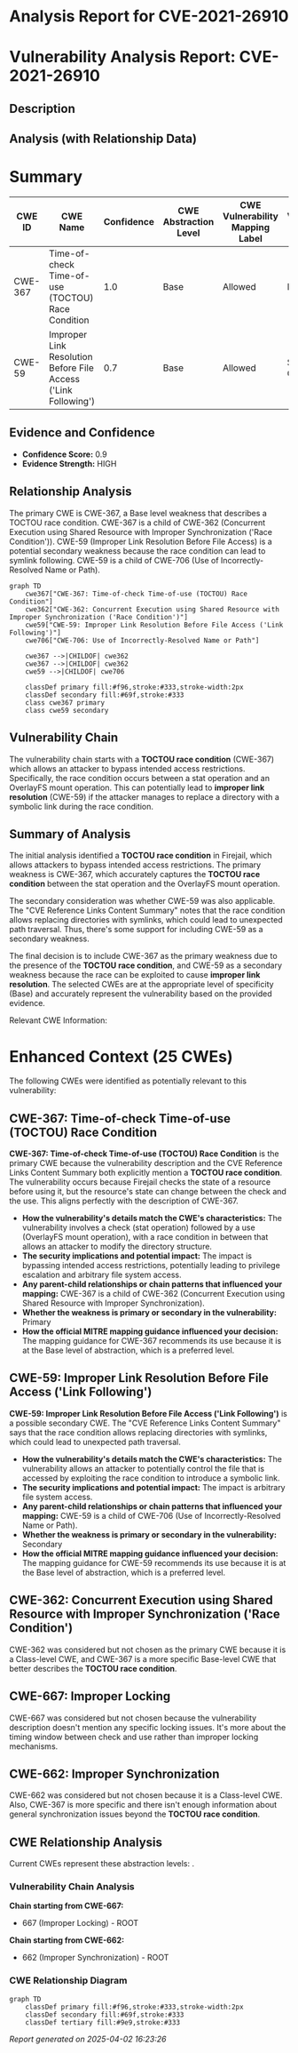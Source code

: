# Analysis Report for CVE-2021-26910

# Vulnerability Analysis Report: CVE-2021-26910

## Description



## Analysis (with Relationship Data)

# Summary
| CWE ID | CWE Name | Confidence | CWE Abstraction Level | CWE Vulnerability Mapping Label | CWE-Vulnerability Mapping Notes |
|---|---|---|---|---|---|
| CWE-367 | Time-of-check Time-of-use (TOCTOU) Race Condition | 1.0 | Base | Allowed | Primary CWE |
| CWE-59 | Improper Link Resolution Before File Access ('Link Following') | 0.7 | Base | Allowed | Secondary Candidate |

## Evidence and Confidence

*   **Confidence Score:** 0.9
*   **Evidence Strength:** HIGH

## Relationship Analysis
The primary CWE is CWE-367, a Base level weakness that describes a TOCTOU race condition. CWE-367 is a child of CWE-362 (Concurrent Execution using Shared Resource with Improper Synchronization ('Race Condition')). CWE-59 (Improper Link Resolution Before File Access) is a potential secondary weakness because the race condition can lead to symlink following. CWE-59 is a child of CWE-706 (Use of Incorrectly-Resolved Name or Path).

```mermaid
graph TD
    cwe367["CWE-367: Time-of-check Time-of-use (TOCTOU) Race Condition"]
    cwe362["CWE-362: Concurrent Execution using Shared Resource with Improper Synchronization ('Race Condition')"]
    cwe59["CWE-59: Improper Link Resolution Before File Access ('Link Following')"]
    cwe706["CWE-706: Use of Incorrectly-Resolved Name or Path"]

    cwe367 -->|CHILDOF| cwe362
    cwe367 -->|CHILDOF| cwe362
    cwe59 -->|CHILDOF| cwe706
    
    classDef primary fill:#f96,stroke:#333,stroke-width:2px
    classDef secondary fill:#69f,stroke:#333
    class cwe367 primary
    class cwe59 secondary
```

## Vulnerability Chain
The vulnerability chain starts with a **TOCTOU race condition** (CWE-367) which allows an attacker to bypass intended access restrictions. Specifically, the race condition occurs between a stat operation and an OverlayFS mount operation. This can potentially lead to **improper link resolution** (CWE-59) if the attacker manages to replace a directory with a symbolic link during the race condition.

## Summary of Analysis
The initial analysis identified a **TOCTOU race condition** in Firejail, which allows attackers to bypass intended access restrictions. The primary weakness is CWE-367, which accurately captures the **TOCTOU race condition** between the stat operation and the OverlayFS mount operation.

The secondary consideration was whether CWE-59 was also applicable. The "CVE Reference Links Content Summary" notes that the race condition allows replacing directories with symlinks, which could lead to unexpected path traversal. Thus, there's some support for including CWE-59 as a secondary weakness.

The final decision is to include CWE-367 as the primary weakness due to the presence of the **TOCTOU race condition**, and CWE-59 as a secondary weakness because the race can be exploited to cause **improper link resolution**. The selected CWEs are at the appropriate level of specificity (Base) and accurately represent the vulnerability based on the provided evidence.

Relevant CWE Information:

# Enhanced Context (25 CWEs)
The following CWEs were identified as potentially relevant to this vulnerability:

## CWE-367: Time-of-check Time-of-use (TOCTOU) Race Condition
**CWE-367: Time-of-check Time-of-use (TOCTOU) Race Condition** is the primary CWE because the vulnerability description and the CVE Reference Links Content Summary both explicitly mention a **TOCTOU race condition**. The vulnerability occurs because Firejail checks the state of a resource before using it, but the resource's state can change between the check and the use. This aligns perfectly with the description of CWE-367.
*   **How the vulnerability's details match the CWE's characteristics:** The vulnerability involves a check (stat operation) followed by a use (OverlayFS mount operation), with a race condition in between that allows an attacker to modify the directory structure.
*   **The security implications and potential impact:** The impact is bypassing intended access restrictions, potentially leading to privilege escalation and arbitrary file system access.
*   **Any parent-child relationships or chain patterns that influenced your mapping:** CWE-367 is a child of CWE-362 (Concurrent Execution using Shared Resource with Improper Synchronization).
*   **Whether the weakness is primary or secondary in the vulnerability:** Primary
*   **How the official MITRE mapping guidance influenced your decision:** The mapping guidance for CWE-367 recommends its use because it is at the Base level of abstraction, which is a preferred level.

## CWE-59: Improper Link Resolution Before File Access ('Link Following')
**CWE-59: Improper Link Resolution Before File Access ('Link Following')** is a possible secondary CWE. The "CVE Reference Links Content Summary" says that the race condition allows replacing directories with symlinks, which could lead to unexpected path traversal.
*   **How the vulnerability's details match the CWE's characteristics:** The vulnerability allows an attacker to potentially control the file that is accessed by exploiting the race condition to introduce a symbolic link.
*   **The security implications and potential impact:** The impact is arbitrary file system access.
*   **Any parent-child relationships or chain patterns that influenced your mapping:** CWE-59 is a child of CWE-706 (Use of Incorrectly-Resolved Name or Path).
*   **Whether the weakness is primary or secondary in the vulnerability:** Secondary
*   **How the official MITRE mapping guidance influenced your decision:** The mapping guidance for CWE-59 recommends its use because it is at the Base level of abstraction, which is a preferred level.

## CWE-362: Concurrent Execution using Shared Resource with Improper Synchronization ('Race Condition')
CWE-362 was considered but not chosen as the primary CWE because it is a Class-level CWE, and CWE-367 is a more specific Base-level CWE that better describes the **TOCTOU race condition**.

## CWE-667: Improper Locking
CWE-667 was considered but not chosen because the vulnerability description doesn't mention any specific locking issues. It's more about the timing window between check and use rather than improper locking mechanisms.

## CWE-662: Improper Synchronization
CWE-662 was considered but not chosen because it is a Class-level CWE. Also, CWE-367 is more specific and there isn't enough information about general synchronization issues beyond the **TOCTOU race condition**.


## CWE Relationship Analysis

Current CWEs represent these abstraction levels: .


### Vulnerability Chain Analysis

**Chain starting from CWE-667:**
- 667 (Improper Locking) - ROOT


**Chain starting from CWE-662:**
- 662 (Improper Synchronization) - ROOT



### CWE Relationship Diagram

```mermaid
graph TD
    classDef primary fill:#f96,stroke:#333,stroke-width:2px
    classDef secondary fill:#69f,stroke:#333
    classDef tertiary fill:#9e9,stroke:#333
```



*Report generated on 2025-04-02 16:23:26*
